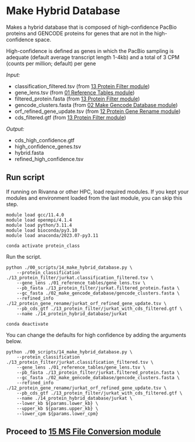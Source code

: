 # Make Hybrid Database 
Makes a hybrid database that is composed of high-confidence PacBio proteins and GENCODE proteins for genes that are not in the high-confidence space. <br />

High-confidence is defined as genes in which the PacBio sampling is adequate (default average transcript length 1-4kb) and a total of 3 CPM (counts per million; default) per gene <br />

_Input:_ <br />
- classification_filtered.tsv (from [13 Protein Filter module](https://github.com/efwatts/LRP_Troubleshooting/tree/main/13_protein_filter))
- gene_lens.tsv (from [01 Reference Tables module](https://github.com/efwatts/LRP_Troubleshooting/tree/main/01_reference_tables))
- filtered_protein.fasta (from [13 Protein Filter module](https://github.com/efwatts/LRP_Troubleshooting/tree/main/13_protein_filter))
- gencode_clusters.fasta (from [02 Make Gencode Database module](https://github.com/efwatts/LRP_Troubleshooting/tree/main/02_make_gencode_database))
- orf_refined_gene_update.tsv (from [12 Protein Gene Rename module](https://github.com/efwatts/LRP_Troubleshooting/tree/main/12_protein_gene_rename))
- cds_filtered.gtf (from [13 Protein Filter module](https://github.com/efwatts/LRP_Troubleshooting/tree/main/13_protein_filter))
  
_Output:_
- cds_high_confidence.gtf
- high_confidence_genes.tsv
- hybrid.fasta
- refined_high_confidence.tsv

## Run script
If running on Rivanna or other HPC, load required modules. If you kept your modules and environment loaded from the last module, you can skip this step.
```
module load gcc/11.4.0  
module load openmpi/4.1.4
module load python/3.11.4
module load bioconda/py3.10
module load anaconda/2023.07-py3.11

conda activate protein_class
```
Run the script. 
```
python ./00_scripts/14_make_hybrid_database.py \
    --protein_classification ./13_protein_filter/jurkat.classification_filtered.tsv \
    --gene_lens ./01_reference_tables/gene_lens.tsv \
    --pb_fasta ./13_protein_filter/jurkat.filtered_protein.fasta \
    --gc_fasta ./02_make_gencode_database/gencode_clusters.fasta \
    --refined_info ./12_protein_gene_rename/jurkat_orf_refined_gene_update.tsv \
    --pb_cds_gtf ./13_protein_filter/jurkat_with_cds_filtered.gtf \
    --name ./14_protein_hybrid_database/jurkat

conda deactivate
```
You can change the defaults for high confidence by adding the arguments below.
```
python ./00_scripts/14_make_hybrid_database.py \
    --protein_classification ./13_protein_filter/jurkat.classification_filtered.tsv \
    --gene_lens ./01_reference_tables/gene_lens.tsv \
    --pb_fasta ./13_protein_filter/jurkat.filtered_protein.fasta \
    --gc_fasta ./02_make_gencode_database/gencode_clusters.fasta \
    --refined_info ./12_protein_gene_rename/jurkat_orf_refined_gene_update.tsv \
    --pb_cds_gtf ./13_protein_filter/jurkat_with_cds_filtered.gtf \
    --name ./14_protein_hybrid_database/jurkat \
    --lower_kb ${params.lower_kb} \
    --upper_kb ${params.upper_kb} \
    --lower_cpm ${params.lower_cpm}
```

## Proceed to [15 MS File Conversion module](https://github.com/efwatts/LRP_Troubleshooting/tree/main/15_MS_file_convert)
